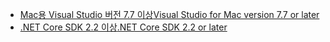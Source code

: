 * [<span data-ttu-id="56940-101">Mac용 Visual Studio 버전 7.7 이상</span><span class="sxs-lookup"><span data-stu-id="56940-101">Visual Studio for Mac version 7.7 or later</span></span>](https://www.visualstudio.com/downloads/)
* [<span data-ttu-id="56940-102">.NET Core SDK 2.2 이상</span><span class="sxs-lookup"><span data-stu-id="56940-102">.NET Core SDK 2.2 or later</span></span>](https://www.microsoft.com/net/download/all)